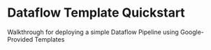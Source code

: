 # Dataflow Template Quickstart

Walkthrough for deploying a simple Dataflow Pipeline using Google-Provided Templates
